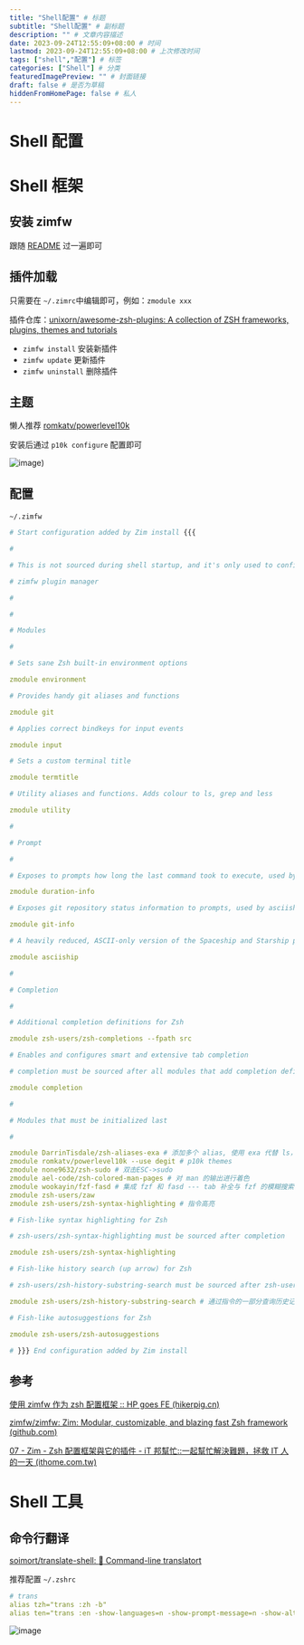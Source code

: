 ```yaml
---
title: "Shell配置" # 标题
subtitle: "Shell配置" # 副标题
description: "" # 文章内容描述
date: 2023-09-24T12:55:09+08:00 # 时间
lastmod: 2023-09-24T12:55:09+08:00 # 上次修改时间
tags: ["shell","配置"] # 标签
categories: ["Shell"] # 分类
featuredImagePreview: "" # 封面链接
draft: false # 是否为草稿
hiddenFromHomePage: false # 私人
---
```

<!--more-->

# Shell 配置

# Shell 框架

## 安装 zimfw

跟随 [README](https://github.com/zimfw/zimfw) 过一遍即可

## 插件加载

只需要在 `~/.zimrc` ​中编辑即可，例如：`zmodule xxx`​

插件仓库：[unixorn/awesome-zsh-plugins: A collection of ZSH frameworks, plugins, themes and tutorials](https://github.com/unixorn/awesome-zsh-plugins)

* `zimfw install` ​安装新插件
* `zimfw update`​ 更新插件
* `zimfw uninstall`​ 删除插件

## 主题

懒人推荐 [romkatv/powerlevel10k](https://github.com/romkatv/powerlevel10k)

安装后通过 `p10k configure` ​配置即可

![image](https:/raja-img.oss-cn-hangzhou.aliyuncs.com/img/202309241253679.png))

## 配置

`~/.zimfw`​

```yml
# Start configuration added by Zim install {{{

#

# This is not sourced during shell startup, and it's only used to configure the

# zimfw plugin manager

#

#

# Modules

#

# Sets sane Zsh built-in environment options

zmodule environment

# Provides handy git aliases and functions

zmodule git

# Applies correct bindkeys for input events

zmodule input

# Sets a custom terminal title

zmodule termtitle

# Utility aliases and functions. Adds colour to ls, grep and less

zmodule utility

#

# Prompt

#

# Exposes to prompts how long the last command took to execute, used by asciiship

zmodule duration-info

# Exposes git repository status information to prompts, used by asciiship

zmodule git-info

# A heavily reduced, ASCII-only version of the Spaceship and Starship prompts

zmodule asciiship

#

# Completion

#

# Additional completion definitions for Zsh

zmodule zsh-users/zsh-completions --fpath src

# Enables and configures smart and extensive tab completion

# completion must be sourced after all modules that add completion definitions

zmodule completion

#

# Modules that must be initialized last

#

zmodule DarrinTisdale/zsh-aliases-exa # 添加多个 alias, 使用 exa 代替 ls，要求有安装 exa
zmodule romkatv/powerlevel10k --use degit # p10k themes
zmodule none9632/zsh-sudo # 双击ESC->sudo
zmodule ael-code/zsh-colored-man-pages # 对 man 的输出进行着色
zmodule wookayin/fzf-fasd # 集成 fzf 和 fasd --- tab 补全与 fzf 的模糊搜索
zmodule zsh-users/zaw
zmodule zsh-users/zsh-syntax-highlighting # 指令高亮

# Fish-like syntax highlighting for Zsh

# zsh-users/zsh-syntax-highlighting must be sourced after completion

zmodule zsh-users/zsh-syntax-highlighting

# Fish-like history search (up arrow) for Zsh

# zsh-users/zsh-history-substring-search must be sourced after zsh-users/zsh-syntax-highlighting

zmodule zsh-users/zsh-history-substring-search # 通过指令的一部分查询历史记录

# Fish-like autosuggestions for Zsh

zmodule zsh-users/zsh-autosuggestions

# }}} End configuration added by Zim install

```

## 参考

[使用 zimfw 作为 zsh 配置框架 :: HP goes FE (hikerpig.cn)](https://www.hikerpig.cn/2020-10-14-zsh-zimfw-setup/)

[zimfw/zimfw: Zim: Modular, customizable, and blazing fast Zsh framework (github.com)](https://github.com/zimfw/zimfw)

[07 - Zim - Zsh 配置框架與它的插件 - iT 邦幫忙::一起幫忙解決難題，拯救 IT 人的一天 (ithome.com.tw)](https://ithelp.ithome.com.tw/articles/10270581)

# Shell 工具

## 命令行翻译

[soimort/translate-shell: :speech_balloon: Command-line translatort](https://github.com/soimort/translate-shell)

推荐配置 `~/.zshrc`​

```yml
# trans
alias tzh="trans :zh -b"
alias ten="trans :en -show-languages=n -show-prompt-message=n -show-alternatives=n"
```

![image](https://raja-img.oss-cn-hangzhou.aliyuncs.com/img/202309241253147.png)

‍
